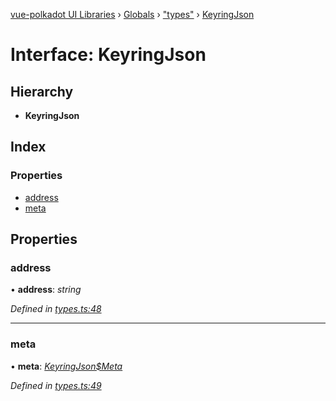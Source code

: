 [vue-polkadot UI Libraries](../README.md) › [Globals](../globals.md) › ["types"](../modules/_types_.md) › [KeyringJson](_types_.keyringjson.md)

# Interface: KeyringJson

## Hierarchy

* **KeyringJson**

## Index

### Properties

* [address](_types_.keyringjson.md#address)
* [meta](_types_.keyringjson.md#meta)

## Properties

###  address

• **address**: *string*

*Defined in [types.ts:48](https://github.com/vue-polkadot/vue-ui/blob/ed1485a/packages/vue-keyring/src/types.ts#L48)*

___

###  meta

• **meta**: *[KeyringJson$Meta](_types_.keyringjson_meta.md)*

*Defined in [types.ts:49](https://github.com/vue-polkadot/vue-ui/blob/ed1485a/packages/vue-keyring/src/types.ts#L49)*
